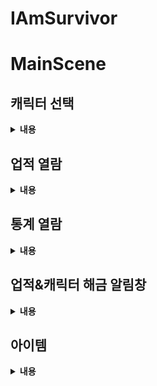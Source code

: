 # IAmSurvivor

# MainScene

## 캐릭터 선택

<details>
<summary><strong>내용</strong></summary>
캐릭터 선택은 OnClick 이벤트로 진행되며, OnClick 이벤트를 호출하는 객체의 ScriptableObject를 GameManager에게 넘겨주게 되며, GameManager는 해당 ScriptableObject를 기반으로 Player를 초기화합니다.

![캐릭터선택창](./.image/캐릭터선택창.gif)

</div>
</details>

## 업적 열람

<details>
<summary><strong>내용</strong></summary>
플레이어가 달성한 업적 열람이 가능합니다.

![업적열람](./.image/업적열람.gif)

</div>
</details>

## 통계 열람

<details>
<summary><strong>내용</strong></summary>
플레이어가 플레이한 플레이 정보를 볼 수 있는 통계 패널의 열람이 가능합니다.

![통계열람](./.image/통계열람.gif)

</div>
</details>

## 업적&캐릭터 해금 알림창

<details>
<summary><strong>내용</strong></summary>
업적과 업적에 따른 캐릭터가 해금될때 플레이어에게 이를 알립니다.
알림창은 수 초후 사라지고, 여러 알림이 와도 중첩되며 아래에 줄지어 생깁니다.

![알림](./.image/알림.gif)
![알림중첩](./.image/알림중첩.gif)

</div>
</details>

## 아이템

<details>
<summary><strong>내용</strong></summary>
레벨업시 아이템획득이 가능합니다.  
아이템은 ScriptableObject이며 Weapon, Armor, Potion으로 나뉘어져있고, 각각의 Data를 통해 설명 Text를 변경합니다.

아이템은 마우스 클릭과, 숫자키(1,2,3)으로 선택가능합니다.

![아이템 선택](./.image/아이템선택.gif)

</div>
</details>
